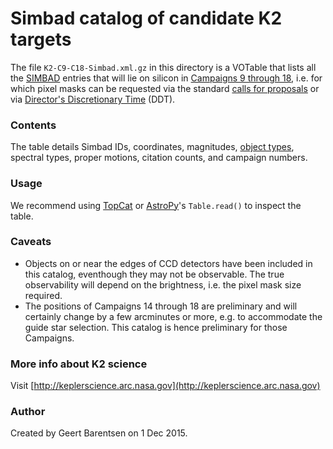 # Simbad catalog of candidate K2 targets

The file `K2-C9-C18-Simbad.xml.gz` in this directory is a VOTable
that lists all the [SIMBAD](http://simbad.u-strasbg.fr/simbad/) entries that will lie on silicon 
in [Campaigns 9 through 18](http://keplerscience.arc.nasa.gov/k2-fields.html), i.e. for which pixel masks can be
requested via the standard [calls for proposals](http://keplerscience.arc.nasa.gov/k2-proposing-targets.html) 
or via [Director's Discretionary Time](http://keplerscience.arc.nasa.gov/k2-ddt.html) (DDT).

### Contents
The table details Simbad IDs, coordinates, magnitudes, [object types](http://simbad.u-strasbg.fr/simbad/sim-display?data=otypes),
spectral types, proper motions, citation counts, and campaign numbers.

### Usage
We recommend using [TopCat](http://www.star.bristol.ac.uk/~mbt/topcat/)
or [AstroPy](http://www.astropy.org)'s `Table.read()` to inspect the table.

### Caveats
* Objects on or near the edges of CCD detectors have been included in this catalog,
eventhough they may not be observable.  The true observability will depend on the brightness, i.e. the pixel mask size required.
* The positions of Campaigns 14 through 18 are preliminary and will certainly change by a few arcminutes or more, e.g. to accommodate the guide star selection. This catalog is hence preliminary for those Campaigns.

### More info about K2 science

Visit [http://keplerscience.arc.nasa.gov](http://keplerscience.arc.nasa.gov)

###  Author
Created by Geert Barentsen on 1 Dec 2015.
